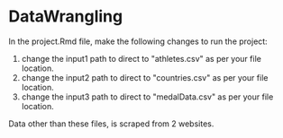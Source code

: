 # DataWrangling
In the project.Rmd file, make the following changes to run the project:
1) change the input1 path to direct to "athletes.csv" as per your file location.
2) change the input2 path to direct to "countries.csv" as per your file location.
3) change the input3 path to direct to "medalData.csv" as per your file location.

Data other than these files, is scraped from 2 websites.
